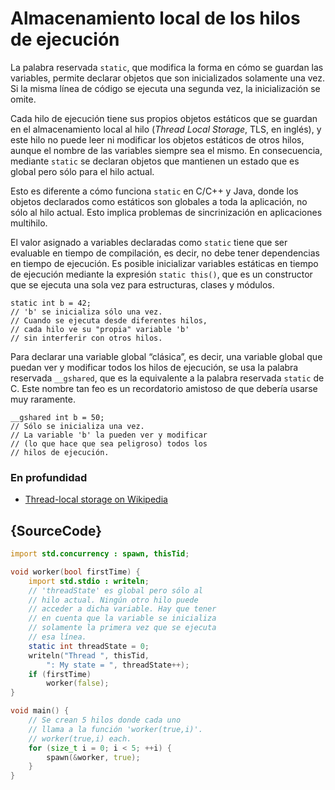 # Almacenamiento local de los hilos de ejecución

La palabra reservada `static`, que modifica la forma en cómo se guardan las
variables, permite declarar objetos que son inicializados solamente una vez.
Si la misma línea de código se ejecuta una segunda vez, la inicialización se
omite.

Cada hilo de ejecución tiene sus propios objetos estáticos que se guardan
en el almacenamiento local al hilo (*Thread Local Storage*, TLS, en inglés),
y este hilo no puede leer ni modificar los objetos estáticos de otros hilos,
aunque el nombre de las variables siempre sea el mismo. En consecuencia,
mediante `static` se declaran objetos que mantienen un estado que es global
pero sólo para el hilo actual.

Esto es diferente a cómo funciona `static` en C/C++ y Java, donde los objetos
declarados como estáticos son globales a toda la aplicación, no sólo al hilo
actual. Esto implica problemas de sincrinización en aplicaciones multihilo.

El valor asignado a variables declaradas como `static` tiene que ser evaluable
en tiempo de compilación, es decir, no debe tener dependencias en tiempo de
ejecución. Es posible inicializar variables estáticas en tiempo de ejecución
mediante la expresión `static this()`, que es un constructor que se ejecuta
una sola vez para estructuras, clases y módulos.

    static int b = 42;
    // 'b' se inicializa sólo una vez.
    // Cuando se ejecuta desde diferentes hilos,
    // cada hilo ve su "propia" variable 'b'
    // sin interferir con otros hilos.

Para declarar una variable global “clásica”, es decir, una variable global
que puedan ver y modificar todos los hilos de ejecución, se usa la palabra
reservada `__gshared`, que es la equivalente a la palabra reservada `static`
de C. Este nombre tan feo es un recordatorio amistoso de que debería usarse
muy raramente.

    __gshared int b = 50;
    // Sólo se inicializa una vez.
    // La variable 'b' la pueden ver y modificar
    // (lo que hace que sea peligroso) todos los
    // hilos de ejecución.

### En profundidad

- [Thread-local storage on Wikipedia](https://en.wikipedia.org/wiki/Thread-local_storage)

## {SourceCode}

```d
import std.concurrency : spawn, thisTid;

void worker(bool firstTime) {
    import std.stdio : writeln;
    // 'threadState' es global pero sólo al
    // hilo actual. Ningún otro hilo puede
    // acceder a dicha variable. Hay que tener
    // en cuenta que la variable se inicializa
    // solamente la primera vez que se ejecuta
    // esa línea.
    static int threadState = 0;
    writeln("Thread ", thisTid,
        ": My state = ", threadState++);
    if (firstTime)
        worker(false);
}

void main() {
    // Se crean 5 hilos donde cada uno
    // llama a la función 'worker(true,i)'.
    // worker(true,i) each.
    for (size_t i = 0; i < 5; ++i) {
        spawn(&worker, true);
    }
}
```
